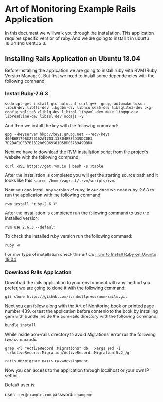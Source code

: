 # Art of Monitoring Example Rails Application

In this document we will walk you through the installation. This application requires specific version of ruby. And we are going to install it in ubuntu 18.04 and CentOS 8.

## Installing Rails Application on Ubuntu 18.04

Before installing the application we are going to install ruby with RVM (Ruby Version Manager). But first we need to install some dependencies with the following command:

### Install Ruby-2.6.3
```
sudo apt-get install gcc autoconf curl g++  gnupg automake bison libc6-dev libffi-dev libgdbm-dev libncurses5-dev libsqlite3-dev pkg-config sqlite3 zlib1g-dev libtool libyaml-dev make libgmp-dev libreadline-dev libssl-dev nodejs -y

```
And then we install the key with the following command:

```
gpg --keyserver hkp://keys.gnupg.net --recv-keys 409B6B1796C275462A1703113804BB82D39DC0E3 7D2BAF1CF37B13E2069D6956105BD0E739499BDB
```
Next we have to download the RVM installation script from the project’s website with the following command:

```
curl -sSL https://get.rvm.io | bash -s stable
```
After the installation is completed you will get the starting source path and it looks like this ```source /home/vagrant/.rvm/scripts/rvm```.

Next you can install any version of ruby, in our case we need ruby-2.6.3 to run the application with the following command:

```
rvm install "ruby-2.6.3"
```
After the installation is completed run the following command to use the installed version:

```
rvm use 2.6.3 --default
```
To check the installed ruby version run the following command:

```
ruby -v
```
For mor type of installation check this article [How to Install Ruby on Ubuntu 18.04](https://www.atlantic.net/vps-hosting/how-to-install-ruby-on-ubuntu-18-04/)

### Download Rails Application

Download the rails application to your environment with any method you prefer, we are going to clone it with the following command:

```
git clone https://github.com/turnbullpress/aom-rails.git
```
Next you can follow along with the Art of Monitoring book on printed page number 439. or test the application before contenio to the book by installing gem with bundle inside the aom-rails directory with the following command:

```
bundle install
```   
While inside aom-rails directory to avoid Migrations' error run the following two commands:

```
grep -rl "ActiveRecord::Migration$" db | xargs sed -i 's/ActiveRecord::Migration/ActiveRecord::Migration[5.2]/g'
```
```
rails db:migrate RAILS_ENV=development
```
Now you can access to the application through localhost or your own IP setting.

Default user is:

user: ```user@example.com```
password: ```changeme```
